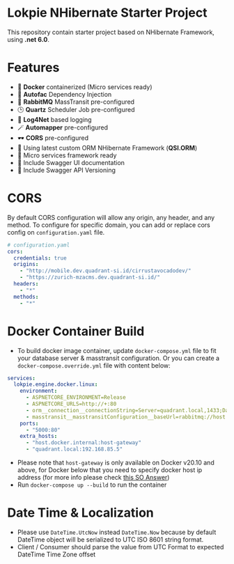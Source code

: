 # Lokpie NHibernate Starter Project
This repository contain starter project based on NHibernate Framework, using **.net 6.0**.

# Features

- 🐋 **Docker** containerized (Micro services ready)
- 🤖 **Autofac** Dependency Injection
- 📨 **RabbitMQ** MassTransit pre-configured
- 🕒 **Quartz** Scheduler Job pre-configured
- 👣 **Log4Net** based logging
- 🪄 **Automapper** pre-configured
- 🕶️ **CORS** pre-configured
- 🚀 Using latest custom ORM NHibernate Framework (**QSI.ORM**)
- 🐙 Micro services framework ready
- 📖 Include Swagger UI documentation
- 🎨 Include Swagger API Versioning

# CORS

By default CORS configuration will allow any origin, any header, and any method. To configure for specific domain, you can add or replace cors config on `configuration.yaml` file.

```yaml
# configuration.yaml
cors:
  credentials: true
  origins:
    - "http://mobile.dev.quadrant-si.id/cirrustavocadodev/"
    - "https://zurich-mzacms.dev.quadrant-si.id/"
  headers:
    - "*"
  methods:
    - "*"
```

# Docker Container Build
- To build docker image container, update `docker-compose.yml` file to fit your database server & masstransit configuration. Or you can create a `docker-compose.override.yml` file with content below:
```yaml
services:
  lokpie.engine.docker.linux:
    environment:
      - ASPNETCORE_ENVIRONMENT=Release
      - ASPNETCORE_URLS=http://+:80
      - orm__connection__connectionString=Server=quadrant.local,1433;Database=agentdev;User ID=dev;Password=123456
      - masstransit__masstransitConfiguration__baseUrl=rabbitmq://host.docker.internal:5672/qsi_vhost
    ports:
      - "5000:80"
    extra_hosts:
      - "host.docker.internal:host-gateway"
      - "quadrant.local:192.168.85.5"
```
- Please note that `host-gateway` is only available on Docker v20.10 and above, for Docker below that you need to specify docker host ip address (for more info please check [this SO Answer](https://stackoverflow.com/a/43541732))
- Run `docker-compose up --build` to run the container

# Date Time & Localization
- Please use `DateTime.UtcNow` instead `DateTime.Now` because by default DateTime object will be serialized to UTC ISO 8601 string format.
- Client / Consumer should parse the value from UTC Format to expected DateTime Time Zone offset